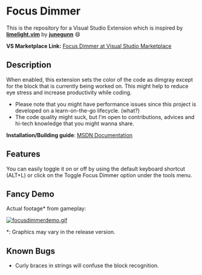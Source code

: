 # Focus Dimmer
This is the repository for a Visual Studio Extension which is inspired by **[limelight.vim](https://github.com/junegunn/limelight.vim)** by **[junegunn](https://github.com/junegunn)** :smile:

**VS Marketplace Link:** [Focus Dimmer at Visual Studio Marketplace](https://marketplace.visualstudio.com/items?itemName=Alpzy.FocusDimmer)

## Description
When enabled, this extension sets the color of the code as dimgray except for the block that is currently being worked on. 
This might help to reduce eye stress and increase productivity while coding. 

- Please note that you might have performance issues since this project is developed on a learn-on-the-go lifecycle. (what?)
- The code quality might suck, but I'm open to contributions, advices and hi-tech knowledge that you might wanna share.

**Installation/Building guide**: [MSDN Documentation](https://docs.microsoft.com/en-us/visualstudio/extensibility/walkthrough-publishing-a-visual-studio-extension?view=vs-2019)


## Features
You can easily toggle it on or off by using the default keyboard shortcut (ALT+L) or click on the Toggle Focus Dimmer option under the tools menu.

## Fancy Demo
Actual footage* from gameplay:

[![focusdimmerdemo.gif](https://s7.gifyu.com/images/focusdimmerdemo.gif)](https://gifyu.com/image/QKBK)

*: Graphics may vary in the release version.

## Known Bugs
- Curly braces in strings will confuse the block recognition.
